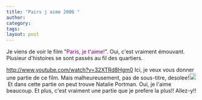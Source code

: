 ```yaml
---
title: "Pairs j aime 2006 "
author:
category: 
tags: 
layout: post
---
```

Je viens de voir le film "<font color="#800080">Paris, je t'aime!</font>". Oui, c'est vraiment émouvant. Plusieur d'histoires se sont passés au fil des quartiers. 

<a href="http://www.youtube.com/watch?v=32XTRd8Hgm0">http://www.youtube.com/watch?v=32XTRd8Hgm0</a>
<font color="#000000">
</font>Ici, je veux vous donner une partie de ce film. Mais malheureusement, pas de sous-titre, desolee!<img src="/modules/tinymce/tinymce/jscripts/tiny_mce/plugins/emotions/images/smiley-embarassed.gif" width="18" height="18" /> Et dans cette partie on peut trouve Natalie Portman. Oui, je l'aime beaucoup. Et plus, c'est vraiment une partie que je prefere la plus!! Allez-y!!

<a href="http://www.youtube.com/watch?v=IrERoiLHbgc" title="http://www.youtube.com/watch?v=IrERoiLHbgc"></a>

